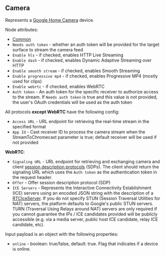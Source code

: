## Camera

Represents a [Google Home Camera](https://developers.google.com/assistant/smarthome/guides/camera) device.

Node attributes:
- [Common](../common.md)
- `Needs auth token` - whether an auth token will be provided for the target surface to stream the camera feed
- `Enable hls` - if checked, enables HTTP Live Streaming
- `Enable dash` - if checked, enables Dynamic Adaptive Streaming over HTTP
- `Enable smooth stream` - if checked, enables Smooth Streaming
- `Enable progressive mp4` - if checked, enables Progressive MP4 (mostly used for clips)
- `Enable webrtc` - if checked, enables WebRTC
- `Auth token` - An auth token for the specific receiver to authorize access to the stream. If `Needs auth token` is true and this value is not provided, the user's OAuth credentials will be used as the auth token

All protocols **except WebRTC** have the following config:
- `Access URL` - URL endpoint for retrieving the real-time stream in the specified format
- `App Id` - Cast receiver ID to process the camera stream when the StreamToChromecast parameter is true; default receiver will be used if not provided

**WebRTC**:
- `Signaling URL` - URL endpoint for retrieving and exchanging camera and client [session description protocols](https://en.wikipedia.org/wiki/Session_Description_Protocol) (SDPs). The client should return the signaling URL which uses the `Auth token` as the authentication token in the request header.
- `Offer` - Offer session description protocol (SDP)
- `ICE Servers` - Represents the Interactive Connectivity Establishment (ICE) servers using an encoded JSON string with the description of a [RTCIceServer](https://developer.mozilla.org/en-US/docs/Web/API/RTCIceServer). If you do not specify STUN (Session Traversal Utilities for NAT) servers, the platform defaults to Google's public STUN servers. TURN (Traversal Using Relays around NAT) servers are only required if you cannot guarantee the IPs / ICE candidates provided will be publicly accessible (e.g. via a media server, public host ICE candidate, relay ICE candidate, etc).

Input payload is an object with the following properties:
- `online` - boolean: true/false, default: true. Flag that indicates if a device is online.

